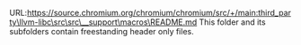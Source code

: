 URL:https://source.chromium.org/chromium/chromium/src/+/main:third_party\llvm-libc\src\src\__support\macros\README.md
This folder and its subfolders contain freestanding header only files.
